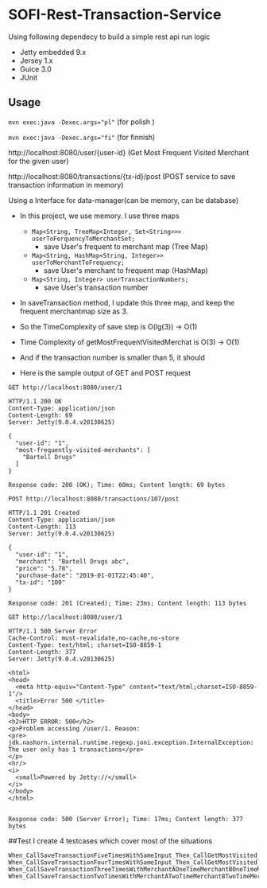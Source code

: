 SOFI-Rest-Transaction-Service
==========================

Using following dependecy to build a simple rest api run logic
- Jetty embedded 9.x
- Jersey 1.x
- Guice 3.0
- JUnit


## Usage

`mvn exec:java -Dexec.args="pl"`
(for polish )

`mvn exec:java -Dexec.args="fi"`
(for finnish)

http://localhost:8080/user/{user-id} 
(Get Most Frequent Visited Merchant for the given user)

http://localhost:8080/transactions/{tx-id}/post
(POST service to save transaction information in memory)


Using a Interface for data-manager(can be memory, can be database)
- In this project, we use memory. I use three maps 
  - ``Map<String, TreeMap<Integer, Set<String>>> userToFerquencyToMerchantSet;`` 
     - save User's frequent to merchant map (Tree Map)
  - ``Map<String, HashMap<String, Integer>> userToMerchantToFrequency;``
     - save User's merchant to frequent map (HashMap)
  - ``Map<String, Integer> userTransactionNumbers;``
     - save User's transaction number
- In saveTransaction method, I update this three map, and keep the frequent merchantmap size as 3.
- So the TimeComplexity of  save step is O(lg(3)) -> O(1)
- Time Complexity of getMostFrequentVisitedMerchat is O(3) -> O(1)

- And if the transaction number is smaller than 5, it should 
- Here is the sample output of GET and POST request
                       
                       
```$xslt
GET http://localhost:8080/user/1

HTTP/1.1 200 OK
Content-Type: application/json
Content-Length: 69
Server: Jetty(9.0.4.v20130625)

{
  "user-id": "1",
  "most-frequently-visited-merchants": [
    "Bartell Drugs"
  ]
}

Response code: 200 (OK); Time: 60ms; Content length: 69 bytes
```
```$xslt
POST http://localhost:8080/transactions/107/post

HTTP/1.1 201 Created
Content-Type: application/json
Content-Length: 113
Server: Jetty(9.0.4.v20130625)

{
  "user-id": "1",
  "merchant": "Bartell Drugs abc",
  "price": "5.78",
  "purchase-date": "2019-01-01T22:45:40",
  "tx-id": "100"
}

Response code: 201 (Created); Time: 23ms; Content length: 113 bytes
```
```$xslt
GET http://localhost:8080/user/1

HTTP/1.1 500 Server Error
Cache-Control: must-revalidate,no-cache,no-store
Content-Type: text/html; charset=ISO-8859-1
Content-Length: 377
Server: Jetty(9.0.4.v20130625)

<html>
<head>
  <meta http-equiv="Content-Type" content="text/html;charset=ISO-8859-1"/>
  <title>Error 500 </title>
</head>
<body>
<h2>HTTP ERROR: 500</h2>
<p>Problem accessing /user/1. Reason:
<pre>    jdk.nashorn.internal.runtime.regexp.joni.exception.InternalException: The user only has 1 transactions</pre>
</p>
<hr/>
<i>
  <small>Powered by Jetty://</small>
</i>
</body>
</html>


Response code: 500 (Server Error); Time: 17ms; Content length: 377 bytes
```

##Test
I create 4 testcases which cover most of the situations
```$xslt
When_CallSaveTransactionFiveTimesWithSameInput_Then_CallGetMostVisited_Expected_ListWithOneElement
When_CallSaveTransactionFourTimesWithSameInput_Then_CallGetMostVisited_Expected_InternalException
When_CallSaveTransactionThreeTimesWithMerchantAOneTimeMerchantBOneTimeMerchantC_Then_CallGetMostVisited_Expected_ListOfMerchantABC
When_CallSaveTransactionTwoTimesWithMerchantATwoTimeMerchantBTwoTimeMerchantCOneTimeMerchantD_Then_CallGetMostVisited_Expected_ListOfMerchantABC

```
